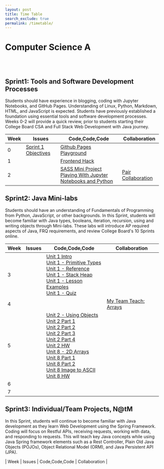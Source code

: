 ```yaml
---
layout: post 
title: Time Table
search_exclude: true
permalink: /timetable/
---
```


# **Computer Science A**
<br>
<br>

## **Sprint1: Tools and Software Development Processes**
Students should have experience in blogging, coding with Jupyter Notebooks, and GitHub Pages. Understanding of Linux, Python, Markdown, HTML, and JavaScript is expected. Students have previously established a foundation using essential tools and software development processes. Weeks 0-2 will provide a quick review, prior to students starting their College Board CSA and Full Stack Web Development with Java journey.
<br>

| Week | Issues | Code,Code,Code | Collaboration |
| -------- | -------- | -------- | -------- |
| 0 | [Sprint 1 Objectives](https://nighthawkcoders.github.io/portfolio_2025/2024/08/21/sprint1_plan_IPYNB_2_.html) | [Github Pages Playground](https://adityasamavedam.github.io/adityacsastudent/indexchallenges)|
| 1 | | [Frontend Hack](https://adityasamavedam.github.io/adityacsastudent/2024/09/09/FrontendHacks.html) |
| 2 | | [SASS Mini Project](https://adityasamavedam.github.io/adityacsastudent/sassproject)<br>[Playing With Jupyter Notebooks and Python](https://adityasamavedam.github.io/adityacsastudent/2024/09/08/PlayingwithJupyterNotebooksandPython_IPYNB_2_.html) | [Pair Collaboration](https://adityasamavedam.github.io/adityacsastudent/coop) |

## **Sprint2: Java Mini-labs**
Students should have an understanding of Fundamentals of Programming from Python, JavaScript, or other backgrounds. In this Sprint, students will become familiar with Java types, booleans, iteration, recursion, using and writing objects through Mini-labs. These labs will introduce AP required aspects of Java, FRQ requirements, and review College Board's 10 Sprints online.
<br>

| Week | Issues | Code,Code,Code | Collaboration |
| -------- | -------- | -------- | -------- |
| 3 | | [Unit 1 Intro](https://adityasamavedam.github.io/adityacsastudent/csa/unit1/intro)<br>[Unit 1 - Primitive Types](https://adityasamavedam.github.io/adityacsastudent/csa/unit1/primitives)<br>[Unit 1 - Reference](https://adityasamavedam.github.io/adityacsastudent/csa/unit1/reference)<br>[Unit 1 - Stack Heap](https://adityasamavedam.github.io/adityacsastudent/csa/unit1/stack_heap)<br>[Unit 1 - Lesson Examples](https://adityasamavedam.github.io/adityacsastudent/unit1lessonexamples)<br>[Unit 1 - Quiz](https://adityasamavedam.github.io/adityacsastudent/csa/units/quiz1) | |
| 4 | | | [My Team Teach: Arrays](https://adityasamavedam.github.io/adityacsastudent/csa/units/unit6teamteach) |
| 5 | | [Unit 2 - Using Objects](https://adityasamavedam.github.io/adityacsastudent/csa/unit2/period3/home/)<br>[Unit 2 Part 1](https://adityasamavedam.github.io/adityacsastudent/csa/unit2/period3/part1/)<br>[Unit 2 Part 2](https://adityasamavedam.github.io/adityacsastudent/csa/unit2/period3/part2/)<br>[Unit 2 Part 3](https://adityasamavedam.github.io/adityacsastudent/csa/unit2/period3/part3/)<br>[Unit 2 Part 4](https://adityasamavedam.github.io/adityacsastudent/csa/unit2/period3/part4/)<br>[Unit 2 HW](https://adityasamavedam.github.io/adityacsastudent/csa/unit2/period3/homework/)<br>[Unit 8 - 2D Arrays](https://adityasamavedam.github.io/adityacsastudent/csa/unit8yay)<br>[Unit 8 Part 1](https://adityasamavedam.github.io/adityacsastudent/csa/unit8yay/8.1/)<br>[Unit 8 Part 2](https://adityasamavedam.github.io/adityacsastudent/csa/unit8yay/8.2/)<br>[Unit 8 Image to ASCII](https://adityasamavedam.github.io/adityacsastudent/csa/unit8yay/image/)<br>[Unit 8 HW](https://adityasamavedam.github.io/adityacsastudent/csa/unit8yay/hw/)| |
| 6 |
| 7 |

## **Sprint3: Individual/Team Projects, N@tM**
In this Sprint, students will continue to become familiar with Java development as they learn Web Development using the Spring Framework. Coding will focus on Restful APIs, receiving requests, working with data, and responding to requests. This will teach key Java concepts while using Java Spring framework elements such as a Rest Controller, Plain Old Java Objects (POJOs), Object Relational Model (ORM), and Java Persistent API (JPA).

| Week | Issues | Code,Code,Code | Collaboration |
